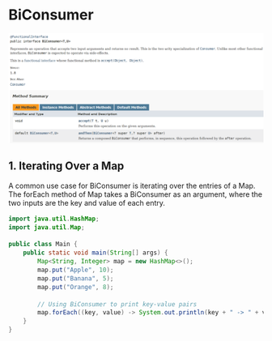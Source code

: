 # BiConsumer

!["BiConsumer interface"](../images/BiConsumer/biconsumer-interface.png?raw=true)

## 1. Iterating Over a Map

A common use case for BiConsumer is iterating over the entries of a Map. The forEach method of Map takes a BiConsumer as an argument, where the two inputs are the key and value of each entry.

```java
import java.util.HashMap;
import java.util.Map;

public class Main {
    public static void main(String[] args) {
        Map<String, Integer> map = new HashMap<>();
        map.put("Apple", 10);
        map.put("Banana", 5);
        map.put("Orange", 8);

        // Using BiConsumer to print key-value pairs
        map.forEach((key, value) -> System.out.println(key + " -> " + value));
    }
}
```
